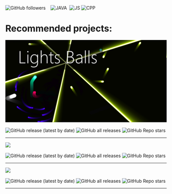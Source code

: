 ![GitHub followers](https://img.shields.io/github/followers/agzam4?color=999&logo=github&style=for-the-badge) &#8291; &#8291; &#8291;
![JAVA](https://img.shields.io/badge/-JAVA_№1-FF9000?style=for-the-badge&logo=java) &#8291;
![JS](https://img.shields.io/badge/-Javascript-FFEE00?style=for-the-badge&logo=Javascript&logoColor=333)
![CPP](https://img.shields.io/badge/-C++-6600FF?style=for-the-badge)

# Recommended projects:
[![](https://github.com/Agzam4/Lights-Balls/blob/main/background.png?raw=true)](https://github.com/Agzam4/Lights-Balls)

![GitHub release (latest by date)](https://img.shields.io/github/v/release/agzam4/Lights-Balls?color=9000FF&style=for-the-badge)
![GitHub all releases](https://img.shields.io/github/downloads/agzam4/Lights-Balls/total?color=0090FF&style=for-the-badge)
![GitHub Repo stars](https://img.shields.io/github/stars/agzam4/Lights-Balls?color=FFE572&style=for-the-badge)
***
[![](https://repository-images.githubusercontent.com/316701133/b4678900-31c3-11eb-9d4f-e0943b8027d7)](https://github.com/Agzam4/The-Light-2-Plus-Plus)

![GitHub release (latest by date)](https://img.shields.io/github/v/release/agzam4/The-Light-2-Plus-Plus?color=9000FF&style=for-the-badge)
![GitHub all releases](https://img.shields.io/github/downloads/agzam4/The-Light-2-Plus-Plus/total?color=0090FF&style=for-the-badge)
![GitHub Repo stars](https://img.shields.io/github/stars/agzam4/The-Light-2-Plus-Plus?color=FFE572&style=for-the-badge)
***
[![](https://repository-images.githubusercontent.com/374747355/f95abde4-505a-4a2f-be1f-e23e130a9fac)](https://github.com/Agzam4/Dungeon-Underground-traps)

![GitHub release (latest by date)](https://img.shields.io/github/v/release/agzam4/Dungeon-Underground-traps?color=9000FF&style=for-the-badge)
![GitHub all releases](https://img.shields.io/github/downloads/agzam4/Dungeon-Underground-traps/total?color=0090FF&style=for-the-badge)
![GitHub Repo stars](https://img.shields.io/github/stars/agzam4/Dungeon-Underground-traps?color=FFE572&style=for-the-badge)
***

<!--
**Agzam4/Agzam4** is a ✨ _special_ ✨ repository because its `README.md` (this file) appears on your GitHub profile.

Here are some ideas to get you started:

- 🔭 I’m currently working on ...
- 🌱 I’m currently learning ...
- 👯 I’m looking to collaborate on ...
- 🤔 I’m looking for help with ...
- 💬 Ask me about ...
- 📫 How to reach me: ...
- 😄 Pronouns: ...
- ⚡ Fun fact: ...
-->
